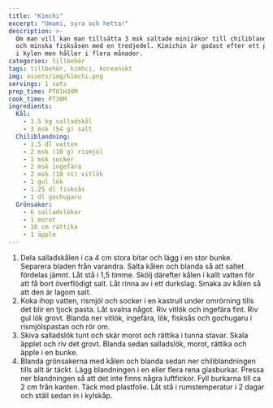 ```yaml
---
title: "Kimchi"
excerpt: "Umami, syra och hetta!"
description: >-
  Om man vill kan man tillsätta 3 msk saltade miniräkor till chiliblandningen
  och minska fisksåsen med en tredjedel. Kimichin är godast efter ett par veckor
  i kylen men håller i flera månader.
categories: tillbehör
tags: tillbehör, kimhci, koreanskt
img: assets/img/kimchi.png
servings: 1 sats
prep_time: PT01H30M
cook_time: PT30M
ingredients:
  Kål:
    - 1.5 kg salladskål
    - 3 msk (54 g) salt
  Chiliblandning:
    - 1.5 dl vatten
    - 2 msk (10 g) rismjöl
    - 1 msk socker
    - 2 msk ingefära
    - 2 msk (10 st) vitlök
    - 1 gul lök
    - 1.25 dl fisksås
    - 1 dl gochugaru
  Grönsaker:
    - 6 salladslökar
    - 1 morot
    - 10 cm rättika
    - 1 äpple
---
```


1. Dela salladskålen i ca 4 cm stora bitar och lägg i en stor bunke. Separera
   bladen från varandra. Salta kålen och blanda så att saltet fördelas jämnt.
   Låt stå i 1,5 timme. Skölj därefter kålen i kallt vatten för att få bort
   överflödigt salt. Låt rinna av i ett durkslag. Smaka av kålen så att den är
   lagom salt.
2. Koka ihop vatten, rismjöl och socker i en kastrull under omrörning tills det
   blir en tjock pasta. Låt svalna något. Riv vitlök och ingefära fint. Riv gul
   lök grovt. Blanda ner vitlök, ingefära, lök, fisksås och gochugaru i
   rismjölspastan och rör om.
3. Skiva salladslök tunt och skär morot och rättika i tunna stavar. Skala äpplet
   och riv det grovt. Blanda sedan salladslök, morot, rättika och äpple i en
   bunke.
4. Blanda grönsakerna med kålen och blanda sedan ner chiliblandningen tills allt
   är täckt. Lägg blandningen i en eller flera rena glasburkar. Pressa ner
   blandningen så att det inte finns några luftfickor. Fyll burkarna till ca 2
   cm från kanten. Täck med plastfolie. Låt stå i rumstemperatur i 2 dagar och
   ställ sedan in i kylskåp.
